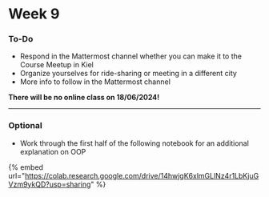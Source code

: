 # Week 9

### To-Do

* Respond in the Mattermost channel whether you can make it to the Course Meetup in Kiel
* Organize yourselves for ride-sharing or meeting in a different city
* More info to follow in the Mattermost channel

**There will be no online class on 18/06/2024!**

***

### Optional

* Work through the first half of the following notebook for an additional explanation on OOP

{% embed url="https://colab.research.google.com/drive/14hwjgK6xlmGLlNz4r1LbKjuGVzm9ykQD?usp=sharing" %}

